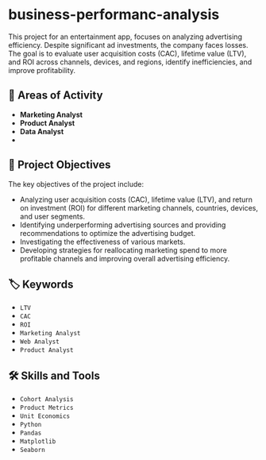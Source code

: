 # business-performanc-analysis
This project for an entertainment app, focuses on analyzing advertising efficiency. Despite significant ad investments, the company faces losses. The goal is to evaluate user acquisition costs (CAC), lifetime value (LTV), and ROI across channels, devices, and regions, identify inefficiencies, and improve profitability.

## 📍 Areas of Activity

- **Marketing Analyst**
- **Product Analyst**
- **Data Analyst**
- 

## 🎯 Project Objectives
The key objectives of the project include:
- Analyzing user acquisition costs (CAC), lifetime value (LTV), and return on investment (ROI) for different marketing channels, countries, devices, and user segments.
- Identifying underperforming advertising sources and providing recommendations to optimize the advertising budget.
- Investigating the effectiveness of various markets.
- Developing strategies for reallocating marketing spend to more profitable channels and improving overall advertising efficiency.
  
## 🏷️ Keywords
- `LTV`
- `CAC`
- `ROI`
- `Marketing Analyst`
- `Web Analyst`
- `Product Analyst`

## 🛠️ Skills and Tools
- `Cohort Analysis`
- `Product Metrics`
- `Unit Economics`
- `Python`
- `Pandas`
- `Matplotlib`
- `Seaborn`
